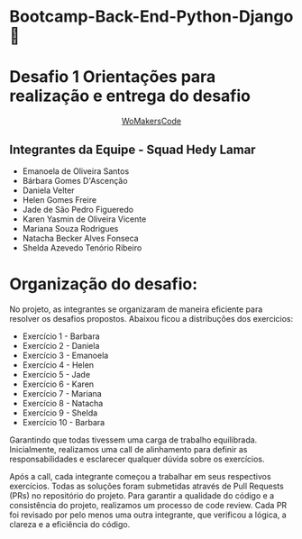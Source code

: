 # Bootcamp-Back-End-Python-Django 🐍
# Desafio 1 Orientações para realização e entrega do desafio

<p align="center">
  <a href="https://womakerscode.org/" target="_blank">WoMakersCode</a>
</p>

## Integrantes da Equipe - Squad Hedy Lamar

- Emanoela de Oliveira Santos
- Bárbara Gomes D'Ascenção
- Daniela Velter
- Helen Gomes Freire
- Jade de São Pedro Figueredo
- Karen Yasmin de Oliveira Vicente
- Mariana Souza Rodrigues
- Natacha Becker Alves Fonseca
- Shelda Azevedo Tenório Ribeiro


# Organização do desafio:
No projeto, as integrantes se organizaram de maneira eficiente para resolver os desafios propostos. 
Abaixou ficou a distribuções dos exercicios:
- Exercício 1 - Barbara
- Exercício 2 - Daniela
- Exercício 3 - Emanoela
- Exercício 4 - Helen
- Exercício 5 - Jade
- Exercício 6 - Karen
- Exercício 7 - Mariana
- Exercício 8 - Natacha
- Exercício 9 - Shelda
- Exercício 10 - Barbara

Garantindo que todas tivessem uma carga de trabalho equilibrada. Inicialmente, realizamos uma call de alinhamento para definir as responsabilidades e esclarecer qualquer dúvida sobre os exercícios.

Após a call, cada integrante começou a trabalhar em seus respectivos exercícios. Todas as soluções foram submetidas através de Pull Requests (PRs) no repositório do projeto. Para garantir a qualidade do código e a consistência do projeto, realizamos um processo de code review. Cada PR foi revisado por pelo menos uma outra integrante, que verificou a lógica, a clareza e a eficiência do código.
